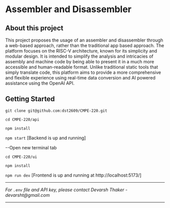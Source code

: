 # Assembler and Disassembler

## About this project

This project proposes the usage of an assembler and disassembler through a web-based approach, rather than the traditional app based approach. The platform focuses on the RISC-V architecture, known for its simplicity and modular design. It is intended to simplify the analysis and intricacies of assembly and machine code by being able to present it in a much more accessible and human-readable format. Unlike traditional static tools that simply translate code, this platform aims to provide a more comprehensive and flexible experience using real-time data conversion and AI powered assistance using the OpenAI API.

## Getting Started

`git clone git@github.com:dst2609/CMPE-220.git`

`cd CMPE-220/api`

`npm install`

`npm start` [Backend is up and running]

--Open new terminal tab

`cd CMPE-220/ui`

`npm install`

`npm run dev` [Frontend is up and running at http://localhost:5173/]

---

_For `.env` file and API key, please contact Devarsh Thaker - devarsht@gmail.com_

---
